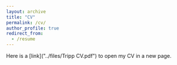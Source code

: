 ```yaml
---
layout: archive
title: "CV"
permalink: /cv/
author_profile: true
redirect_from:
  - /resume
---
```



<object data="../files/Tripp CV.pdf" width="1000" height="1000" type='application/pdf'></object>

Here is a [link]("../files/Tripp CV.pdf") to open my CV in a new page. 